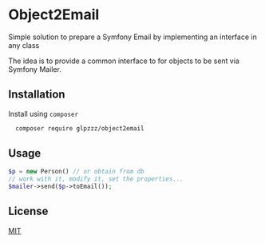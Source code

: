 # Object2Email

Simple solution to prepare a Symfony Email by implementing an interface in any class

The idea is to provide a common interface to for objects to be sent via Symfony Mailer.

## Installation

Install using `composer`

```bash
  composer require glpzzz/object2email
```
    
## Usage

```php
$p = new Person() // or obtain from db
// work with it, modify it, set the properties...
$mailer->send($p->toEmail());
```

## License

[MIT](https://choosealicense.com/licenses/mit/)


